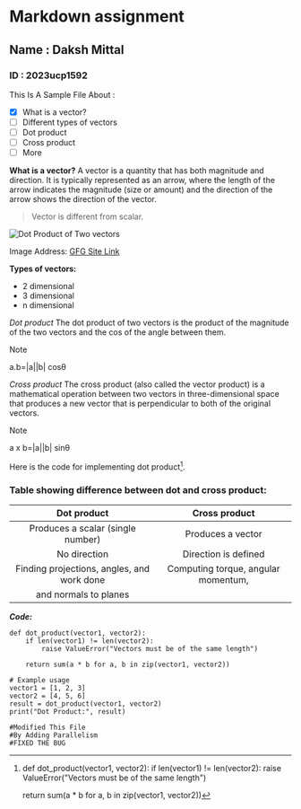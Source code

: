 # Markdown assignment 
## Name : Daksh Mittal 
### ID : 2023ucp1592 



This Is A Sample File About :
- [x] What is a vector? 
- [ ] Different types of vectors 
- [ ] Dot product 
- [ ] Cross product 
- [ ] More 

**What is a vector?** 
A vector is a quantity that has both magnitude and direction. It is typically represented 
as an arrow, where the length of the arrow indicates the magnitude (size or amount) and 
the direction of the arrow shows the direction of the vector. 

>Vector is different from scalar. 

![Dot Product of Two vectors](https://media.geeksforgeeks.org/wp-content/uploads/20210210191936/SCALAR2.PNG) 

Image Address: [GFG Site Link](https://media.geeksforgeeks.org/wp-content/uploads/20210210191936/SCALAR2.PNG) 

**Types of vectors:** 
- 2 dimensional 
- 3 dimensional 
- n dimensional


*Dot product* 
The dot product of two vectors is the product of the magnitude of the two vectors and 
the cos of the angle between them.

>[!NOTE] 
>a.b=|a||b| cosθ

*Cross product* 
The cross product (also called the vector product) is a mathematical operation between 
two vectors in three-dimensional space that produces a new vector that is 
perpendicular to both of the original vectors. 

>[!NOTE] 
>a x b=|a||b| sinθ 

Here is the code for implementing dot product[^1]. 
[^1]: def dot_product(vector1, vector2):
    if len(vector1) != len(vector2):
        raise ValueError("Vectors must be of the same length")
    
    return sum(a * b for a, b in zip(vector1, vector2))


### Table showing difference between dot and cross product: 
|Dot product|Cross product| 
|:---:|:---:| 
|Produces a scalar (single number)|Produces a vector| 
|No direction|Direction is defined| 
|Finding projections, angles, and work done|Computing torque, angular momentum, 
and normals to planes| 


***Code:*** 
``` 
def dot_product(vector1, vector2):
    if len(vector1) != len(vector2):
        raise ValueError("Vectors must be of the same length")
    
    return sum(a * b for a, b in zip(vector1, vector2))

# Example usage
vector1 = [1, 2, 3]
vector2 = [4, 5, 6]
result = dot_product(vector1, vector2)
print("Dot Product:", result)

#Modified This File 
#By Adding Parallelism
#FIXED THE BUG 
``` 
